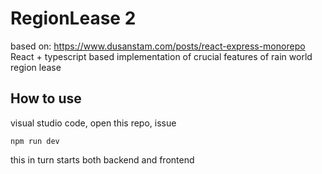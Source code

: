 # RegionLease 2
based on: https://www.dusanstam.com/posts/react-express-monorepo
React + typescript based implementation of crucial features of rain world region lease
## How to use
visual studio code, open this repo, issue
```
npm run dev
```
this in turn starts both backend and frontend

